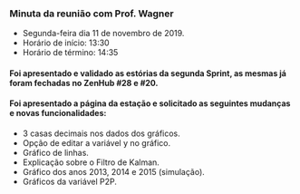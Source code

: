### Minuta da reunião com Prof. Wagner
- Segunda-feira dia 11 de novembro de 2019.
- Horário de início: 13:30
- Horário de término: 14:35

#### Foi apresentado e validado as estórias da segunda Sprint, as mesmas já foram fechadas no ZenHub #28 e #20.
#### Foi apresentado a página da estação e solicitado as seguintes mudanças e novas funcionalidades:
- 3 casas decimais nos dados dos gráficos.
- Opção de editar a variável y no gráfico.
- Gráfico de linhas.
- Explicação sobre o Filtro de Kalman.
- Gráfico dos anos 2013, 2014 e 2015 (simulação).
- Gráficos da variável P2P.
